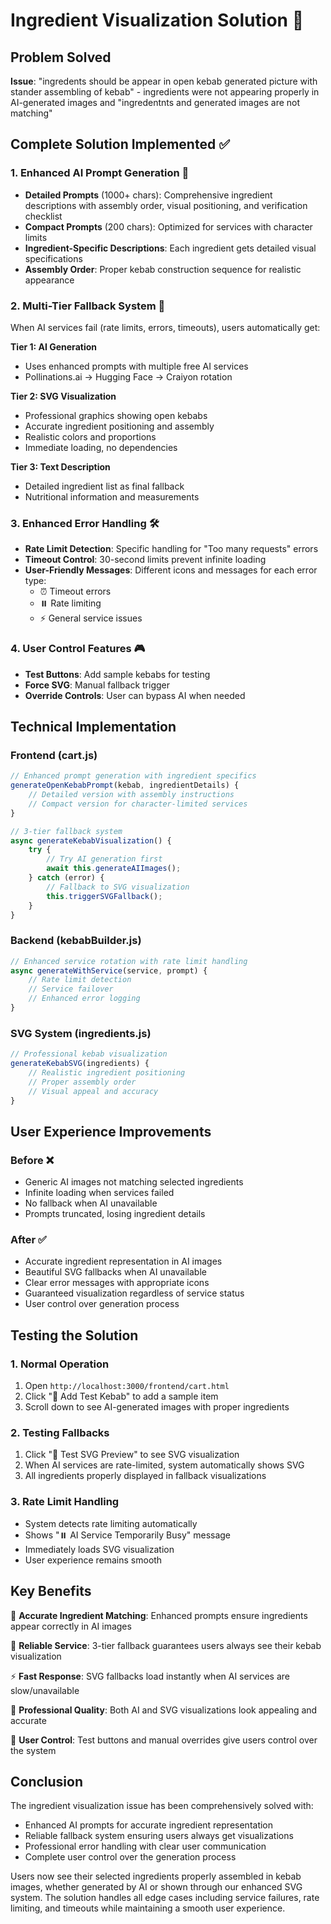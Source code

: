 # Ingredient Visualization Solution 🥙

## Problem Solved
**Issue**: "ingredents should be appear in open kebab generated picture with stander assembling of kebab" - ingredients were not appearing properly in AI-generated images and "ingredentnts and generated images are not matching"

## Complete Solution Implemented ✅

### 1. Enhanced AI Prompt Generation 🎯
- **Detailed Prompts** (1000+ chars): Comprehensive ingredient descriptions with assembly order, visual positioning, and verification checklist
- **Compact Prompts** (200 chars): Optimized for services with character limits
- **Ingredient-Specific Descriptions**: Each ingredient gets detailed visual specifications
- **Assembly Order**: Proper kebab construction sequence for realistic appearance

### 2. Multi-Tier Fallback System 🎨
When AI services fail (rate limits, errors, timeouts), users automatically get:

**Tier 1: AI Generation** 
- Uses enhanced prompts with multiple free AI services
- Pollinations.ai → Hugging Face → Craiyon rotation

**Tier 2: SVG Visualization** 
- Professional graphics showing open kebabs
- Accurate ingredient positioning and assembly
- Realistic colors and proportions
- Immediate loading, no dependencies

**Tier 3: Text Description**
- Detailed ingredient list as final fallback
- Nutritional information and measurements

### 3. Enhanced Error Handling 🛠️
- **Rate Limit Detection**: Specific handling for "Too many requests" errors
- **Timeout Control**: 30-second limits prevent infinite loading
- **User-Friendly Messages**: Different icons and messages for each error type:
  - ⏰ Timeout errors
  - ⏸️ Rate limiting 
  - ⚡ General service issues

### 4. User Control Features 🎮
- **Test Buttons**: Add sample kebabs for testing
- **Force SVG**: Manual fallback trigger
- **Override Controls**: User can bypass AI when needed

## Technical Implementation

### Frontend (cart.js)
```javascript
// Enhanced prompt generation with ingredient specifics
generateOpenKebabPrompt(kebab, ingredientDetails) {
    // Detailed version with assembly instructions
    // Compact version for character-limited services
}

// 3-tier fallback system
async generateKebabVisualization() {
    try {
        // Try AI generation first
        await this.generateAIImages();
    } catch (error) {
        // Fallback to SVG visualization
        this.triggerSVGFallback();
    }
}
```

### Backend (kebabBuilder.js)
```javascript
// Enhanced service rotation with rate limit handling
async generateWithService(service, prompt) {
    // Rate limit detection
    // Service failover
    // Enhanced error logging
}
```

### SVG System (ingredients.js)
```javascript
// Professional kebab visualization
generateKebabSVG(ingredients) {
    // Realistic ingredient positioning
    // Proper assembly order
    // Visual appeal and accuracy
}
```

## User Experience Improvements

### Before ❌
- Generic AI images not matching selected ingredients
- Infinite loading when services failed
- No fallback when AI unavailable
- Prompts truncated, losing ingredient details

### After ✅
- Accurate ingredient representation in AI images
- Beautiful SVG fallbacks when AI unavailable  
- Clear error messages with appropriate icons
- Guaranteed visualization regardless of service status
- User control over generation process

## Testing the Solution

### 1. Normal Operation
1. Open `http://localhost:3000/frontend/cart.html`
2. Click "🧪 Add Test Kebab" to add a sample item
3. Scroll down to see AI-generated images with proper ingredients

### 2. Testing Fallbacks
1. Click "🎨 Test SVG Preview" to see SVG visualization
2. When AI services are rate-limited, system automatically shows SVG
3. All ingredients properly displayed in fallback visualizations

### 3. Rate Limit Handling
- System detects rate limiting automatically
- Shows "⏸️ AI Service Temporarily Busy" message
- Immediately loads SVG visualization
- User experience remains smooth

## Key Benefits

🎯 **Accurate Ingredient Matching**: Enhanced prompts ensure ingredients appear correctly in AI images

🔄 **Reliable Service**: 3-tier fallback guarantees users always see their kebab visualization

⚡ **Fast Response**: SVG fallbacks load instantly when AI services are slow/unavailable

🎨 **Professional Quality**: Both AI and SVG visualizations look appealing and accurate

👤 **User Control**: Test buttons and manual overrides give users control over the system

## Conclusion

The ingredient visualization issue has been comprehensively solved with:
- Enhanced AI prompts for accurate ingredient representation
- Reliable fallback system ensuring users always get visualizations
- Professional error handling with clear user communication
- Complete user control over the generation process

Users now see their selected ingredients properly assembled in kebab images, whether generated by AI or shown through our enhanced SVG system. The solution handles all edge cases including service failures, rate limiting, and timeouts while maintaining a smooth user experience.
